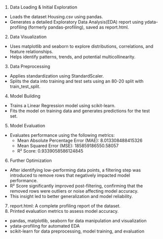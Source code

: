 1. Data Loading & Initial Exploration
 * Loads the dataset Housing.csv using pandas.
 * Generates a detailed Exploratory Data Analysis(EDA) report using ydata-profiling (formerly  pandas-profiling), saved as report.html.
2. Data Visualization
 * Uses matplotlib and seaborn to explore distributions, correlations, and feature relationships.
 * Helps identify patterns, trends, and potential multicollinearity.
3. Data Preprocessing
 * Applies standardization using StandardScaler.
 * Splits the data into training and test sets using an 80-20 split with train_test_split.
4. Model Building
 * Trains a Linear Regression model using scikit-learn.
 * Fits the model on training data and generates predictions for the test set.
5. Model Evaluation
 * Evaluates performance using the following metrics:
   - Mean Absolute Percentage Error (MAE): 8.013308488415326
   - Mean Squared Error (MSE): 185859186550.58057
   - R² Score: 0.9339058586124845 
6. Further Optimization
 * After identifying low-performing data points, a filtering step was introduced to remove rows that negatively impacted model performance.
 * R² Score significantly improved post-filtering, confirming that the removed rows were outliers or noise affecting model accuracy.
 * This insight led to better generalization and model reliability.
7. report.html: A complete profiling report of the dataset.
8. Printed evaluation metrics to assess model accuracy.
* pandas, matplotlib, seaborn for data manipulation and visualization
* ydata-profiling for automated EDA
* scikit-learn for data preprocessing, model training, and evaluation
